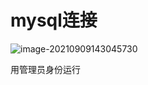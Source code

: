 # mysql连接

![image-20210909143045730](C:\Users\user\AppData\Roaming\Typora\typora-user-images\image-20210909143045730.png)

用管理员身份运行